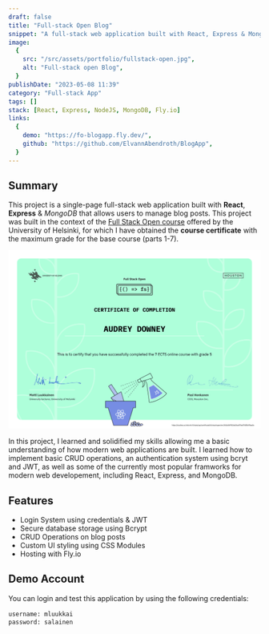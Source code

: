 ```yaml
---
draft: false
title: "Full-stack Open Blog"
snippet: "A full-stack web application built with React, Express & MongoDB"
image:
  {
    src: "/src/assets/portfolio/fullstack-open.jpg",
    alt: "Full-stack open Blog",
  }
publishDate: "2023-05-08 11:39"
category: "Full-stack App"
tags: []
stack: [React, Express, NodeJS, MongoDB, Fly.io]
links:
  {
    demo: "https://fo-blogapp.fly.dev/",
    github: "https://github.com/ElvannAbendroth/BlogApp",
  }
---
```


## Summary

This project is a single-page full-stack web application built with **React**, **Express** & _MongoDB_ that allows users to manage blog posts. This project was built in the context of the [Full Stack Open course](https://fullstackopen.com/en/) offered by the University of Helsinki, for which I have obtained the **course certificate** with the maximum grade for the base course (parts 1-7).

![porfoltio](</src/assets/portfolio/certificate-fullstack(EN).png>)

In this project, I learned and solidified my skills allowing me a basic understanding of how modern web applications are built. I learned how to implement basic CRUD operations, an authentication system using bcryt and JWT, as well as some of the currently most popular framworks for modern web developement, including React, Express, and MongoDB.

## Features

- Login System using credentials & JWT
- Secure database storage using Bcrypt
- CRUD Operations on blog posts
- Custom UI styling using CSS Modules
- Hosting with Fly.io

## Demo Account

You can login and test this application by using the following credentials:

```
username: mluukkai
password: salainen
```
